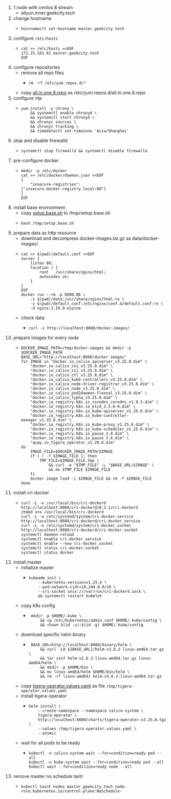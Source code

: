 1. 1 node with centos 8 stream
    * aliyun.inner.geekcity.tech
2. change hostname
    * ```shell
      hostnamectl set-hostname master.geekcity.tech
      ```
3. configure `/etc/hosts`
    * ```shell
      cat >> /etc/hosts <<EOF
      172.25.181.62 master.geekcity.tech
      EOF
      ```
4. configure repositories
    * remove all repo files
        + ```shell
          rm -rf /etc/yum.repos.d/*
          ```
    * copy [all.in.one.8.repo](resources/all.in.one.8.repo.md) as /etc/yum.repos.d/all.in.one.8.repo
5. configure ntp
    * ```shell
      yum install -y chrony \
          && systemctl enable chronyd \
          && systemctl start chronyd \
          && chronyc sources \
          && chronyc tracking \
          && timedatectl set-timezone 'Asia/Shanghai'
      ```
6. stop and disable firewalld
    * ```shell
      systemctl stop firewalld && systemctl disable firewalld
      ```
7. pre-configure docker
    * ```shell
      mkdir -p /etc/docker
      cat >> /etc/docker/daemon.json <<EOF
      {
          "insecure-registries": ["insecure.docker.registry.local:80"]
      }
      EOF
      ```
8. install base environment
    * copy [setup.base.sh](resources/setup.base.sh.md) to /tmp/setup.base.sh
    * ```shell
      bash /tmp/setup.base.sh
      ```
9. prepare data as http resource
    * download and decompress docker-images.tar.gz as data/docker-images/
    * ```shell
      cat >> $(pwd)/default.conf <<EOF
      server {
          listen 80;
          location / {
              root   /usr/share/nginx/html;
              autoindex on;
          }
      }
      EOF
      docker run --rm -p 8080:80 \
          -v $(pwd)/data:/usr/share/nginx/html:ro \
          -v $(pwd)/default.conf:/etc/nginx/conf.d/default.conf:ro \
          -d nginx:1.19.9-alpine
      ```
    * check data
        + ```shell
          curl -i http://localhost:8080/docker-images/
          ```
10. prepare images for every node
    * ```shell
      DOCKER_IMAGE_PATH=/tmp/docker-images && mkdir -p $DOCKER_IMAGE_PATH
      BASE_URL="http://localhost:8080/docker-images"
      for IMAGE in "docker.io_calico_apiserver_v3.25.0.dim" \
          "docker.io_calico_cni_v3.25.0.dim" \
          "docker.io_calico_csi_v3.25.0.dim" \
          "docker.io_calico_ctl_v3.25.0.dim" \
          "docker.io_calico_kube-controllers_v3.25.0.dim" \
          "docker.io_calico_node-driver-registrar_v3.25.0.dim" \
          "docker.io_calico_node_v3.25.0.dim" \
          "docker.io_calico_pod2daemon-flexvol_v3.25.0.dim" \
          "docker.io_calico_typha_v3.25.0.dim" \
          "docker.io_registry.k8s.io_coredns_coredns_v1.9.3.dim" \
          "docker.io_registry.k8s.io_etcd_3.5.6-0.dim" \
          "docker.io_registry.k8s.io_kube-apiserver_v1.25.6.dim" \
          "docker.io_registry.k8s.io_kube-controller-manager_v1.25.6.dim" \
          "docker.io_registry.k8s.io_kube-proxy_v1.25.6.dim" \
          "docker.io_registry.k8s.io_kube-scheduler_v1.25.6.dim" \
          "docker.io_registry.k8s.io_pause_3.8.dim" \
          "docker.io_registry.k8s.io_pause_3.6.dim" \
          "quay.io_tigera_operator_v1.29.0.dim"
      do
          IMAGE_FILE=$DOCKER_IMAGE_PATH/$IMAGE
          if [ ! -f $IMAGE_FILE ]; then
              TMP_FILE=$IMAGE_FILE.tmp \
                  && curl -o "$TMP_FILE" -L "$BASE_URL/$IMAGE" \
                  && mv $TMP_FILE $IMAGE_FILE
          fi
          docker image load -i $IMAGE_FILE && rm -f $IMAGE_FILE
      done
      ```
11. install cri-docker
    * ```shell
      curl -L -o /usr/local/bin/cri-dockerd http://localhost:8080/cri-dockerd/0.3.1/cri-dockerd
      chmod u+x /usr/local/bin/cri-dockerd
      curl -L -o /etc/systemd/system/cri-docker.service http://localhost:8080/cri-dockerd/cri-docker.service
      curl -L -o /etc/systemd/system/cri-docker.socket http://localhost:8080/cri-dockerd/cri-docker.socket
      systemctl daemon-reload
      systemctl enable cri-docker.service
      systemctl enable --now cri-docker.socket
      systemctl status cri-docker.socket
      systemctl status docker
      ```
12. install master
    * initialize master
        + ```shell
          kubeadm init \
              --kubernetes-version=v1.25.6 \
              --pod-network-cidr=10.244.0.0/16 \
              --cri-socket unix:///var/run/cri-dockerd.sock \
              && systemctl restart kubelet
           ```
    * copy k8s config
        + ```shell
           mkdir -p $HOME/.kube \
               && cp /etc/kubernetes/admin.conf $HOME/.kube/config \
               && chown $(id -u):$(id -g) $HOME/.kube/config
           ```
    * download specific helm binary
        + ```shell
           BASE_URL=http://localhost:8080/binary/helm \
               && curl -LO ${BASE_URL}/helm-v3.6.2-linux-amd64.tar.gz \
               && tar zxvf helm-v3.6.2-linux-amd64.tar.gz linux-amd64/helm \
               && mkdir -p $HOME/bin \
               && mv linux-amd64/helm $HOME/bin/helm \
               && rm -rf linux-amd64/ helm-v3.6.2-linux-amd64.tar.gz
           ```
    * copy [tigera-operator.values.yaml](../resources/tigera-operator.values.yaml.md) as
      file `/tmp/tigera-operator.values.yaml`
    * install tigera-operator
        + ```shell
          helm install \
              --create-namespace --namespace calico-system \
              tigera-operator \
              http://localhost:8080/charts/tigera-operator-v3.25.0.tgz \
              --values /tmp/tigera-operator.values.yaml \
              --atomic
          ```
    * wait for all pods to be ready
        + ```shell
          kubectl -n calico-system wait --for=condition=ready pod --all
          kubectl -n kube-system wait --for=condition=ready pod --all
          kubectl wait --for=condition=ready node --all
          ```
13. remove master no schedule taint
    * ```shell
      kubectl taint nodes master.geekcity.tech node-role.kubernetes.io/control-plane:NoSchedule-
      ```